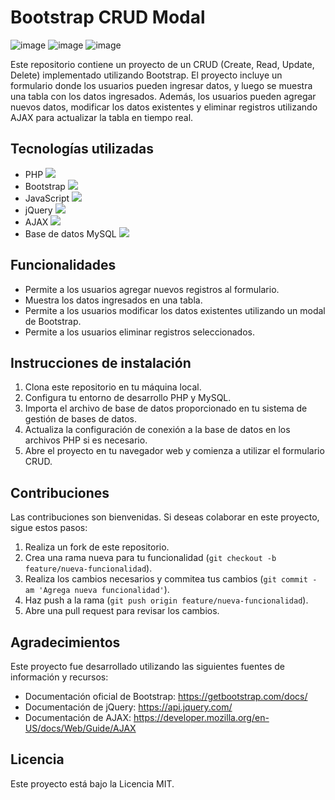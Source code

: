 # Bootstrap CRUD Modal
![image](https://github.com/erikth97/Php-Crud-Bootstrap-Modal/assets/94486146/4d3e2d99-5ccc-482a-8164-9aeb8e0e333f)
![image](https://github.com/erikth97/Php-Crud-Bootstrap-Modal/assets/94486146/ca57e6fe-d851-4278-a92b-d2bc44f93abc)
![image](https://github.com/erikth97/Php-Crud-Bootstrap-Modal/assets/94486146/4c074440-860d-41a9-aabc-ec55cee7090d)

Este repositorio contiene un proyecto de un CRUD (Create, Read, Update, Delete) implementado utilizando Bootstrap. El proyecto incluye un formulario donde los usuarios pueden ingresar datos, y luego se muestra una tabla con los datos ingresados. Además, los usuarios pueden agregar nuevos datos, modificar los datos existentes y eliminar registros utilizando AJAX para actualizar la tabla en tiempo real.

## Tecnologías utilizadas

- PHP <img src="https://img.icons8.com/officel/20/000000/php-logo.png"/>
- Bootstrap <img src="https://img.icons8.com/color/20/000000/bootstrap.png"/>
- JavaScript <img src="https://img.icons8.com/color/20/000000/javascript.png"/>
- jQuery <img src="https://img.icons8.com/ios-filled/20/000000/jquery.png"/>
- AJAX <img src="https://img.icons8.com/ios-filled/20/000000/ajax.png"/>
- Base de datos MySQL <img src="https://img.icons8.com/color/20/000000/mysql-logo.png"/>

## Funcionalidades

- Permite a los usuarios agregar nuevos registros al formulario.
- Muestra los datos ingresados en una tabla.
- Permite a los usuarios modificar los datos existentes utilizando un modal de Bootstrap.
- Permite a los usuarios eliminar registros seleccionados.

## Instrucciones de instalación

1. Clona este repositorio en tu máquina local.
2. Configura tu entorno de desarrollo PHP y MySQL.
3. Importa el archivo de base de datos proporcionado en tu sistema de gestión de bases de datos.
4. Actualiza la configuración de conexión a la base de datos en los archivos PHP si es necesario.
5. Abre el proyecto en tu navegador web y comienza a utilizar el formulario CRUD.

## Contribuciones

Las contribuciones son bienvenidas. Si deseas colaborar en este proyecto, sigue estos pasos:

1. Realiza un fork de este repositorio.
2. Crea una rama nueva para tu funcionalidad (`git checkout -b feature/nueva-funcionalidad`).
3. Realiza los cambios necesarios y commitea tus cambios (`git commit -am 'Agrega nueva funcionalidad'`).
4. Haz push a la rama (`git push origin feature/nueva-funcionalidad`).
5. Abre una pull request para revisar los cambios.

## Agradecimientos

Este proyecto fue desarrollado utilizando las siguientes fuentes de información y recursos:

- Documentación oficial de Bootstrap: https://getbootstrap.com/docs/
- Documentación de jQuery: https://api.jquery.com/
- Documentación de AJAX: https://developer.mozilla.org/en-US/docs/Web/Guide/AJAX

## Licencia

Este proyecto está bajo la Licencia MIT. 

